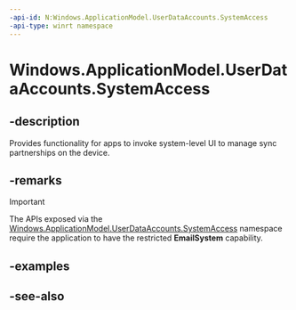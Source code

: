 ```yaml
---
-api-id: N:Windows.ApplicationModel.UserDataAccounts.SystemAccess
-api-type: winrt namespace
---
```


# Windows.ApplicationModel.UserDataAccounts.SystemAccess

## -description
Provides functionality for apps to invoke system-level UI to manage sync partnerships on the device.

## -remarks
> [!IMPORTANT]
> The APIs exposed via the [Windows.ApplicationModel.UserDataAccounts.SystemAccess](windows_applicationmodel_userdataaccounts_systemaccess.md) namespace require the application to have the restricted **EmailSystem** capability.

## -examples

## -see-also